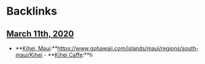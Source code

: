 
# Backlinks
## [March 11th, 2020](<March 11th, 2020.md>)
- **[Kihei, Maui](<Kihei, Maui.md>):**https://www.gohawaii.com/islands/maui/regions/south-maui/Kihei
        - **[Kihei Caffe](<Kihei Caffe.md>):**h

